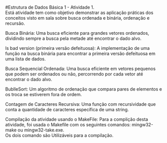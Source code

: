 #Estrutura de Dados Básica 1 - Atividade 1.                                                                                            
Está atividade tem como objetivo demonstrar as aplicação práticas dos conceitos visto em sala sobre busca ordenada e binária, ordenação e recursão.

Busca Binária: Uma busca eficiente para grandes vetores ordenados, dividindo sempre a busca pela metade até encontrar o dado alvo.

Is bad version (primeira versão defeituosa): A implementação de uma função na busca binária para encontrar a primeira versão defeituosa em uma lista de dados.

Busca Sequencial Ordenada: Uma busca eficiente em vetores pequenos que podem ser ordenados ou não, percorrendo por cada vetor até encontrar o dado alvo.

BublleSort: Um algoritmo de ordenação que compara pares de elementos e os troca se estiverem fora de ordem.

Contagem de Caracteres Recursiva: Uma função com recursividade que conta a quantidade de caracteres específica de uma string.

Compilação da atividade usando o MakeFile:
Para a complição desta atividade, foi usada o Makefile com os seguintes comandos: mingw32-make ou mingw32-take.exe.                    
Os dois comando são Utilizáveis para a compilação.
